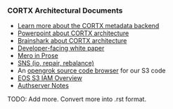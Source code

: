 ### CORTX Architectural Documents

* [Learn more about the CORTX metadata backend](/doc/be/BE_TheMetadataBackend.md)
* [Powerpoint about CORTX architecture](https://seagatetechnology.sharepoint.com/:p:/s/CORTX/EenbgRuI_SRPtvToqGOc21ABaMxBp7ted6KxOGr_Mja7yQ?e=YzLEtW)
* [Brainshark about CORTX architecture](https://www.brainshark.com/SeagateCommunications/vu?pi=zGpzSLLI8zROgkz0)
* [Developer-facing white paper](https://seagatetechnology-my.sharepoint.com/:b:/g/personal/ganesan_umanesan_seagate_com/EXDp-sznHDlHiyLly-0YwzQB0hvZMJ7vhCP88rh0LFJblw?e=2RYstK)
* [Mero in Prose](/doc/be/mero-in-prose.md)
* [SNS (io, repair, rebalance)](/doc/be/sns-io-repair-rebalance.md)
* An [opengrok source code browser](http://ssc-vm-c-192.colo.seagate.com:8090/source/xref/s3server/) for our S3 code
* [EOS S3 IAM Overview](/doc/be/EOS_S3_IAM_Overview.rst)
* [Authserver Notes](/doc/be/authserver_notes.rst)

TODO: Add more.  Convert more into .rst format.

